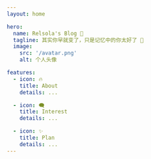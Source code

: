 ```yaml
---
layout: home

hero:
  name: Relsola's Blog 🚀
  tagline: 其实你早就变了，只是记忆中的你太好了 🔅
  image:
    src: '/avatar.png'
    alt: 个人头像

features:
  - icon: 🔥
    title: About
    details: ...

  - icon: 🗨️
    title: Interest
    details: ...

  - icon: ✨
    title: Plan
    details: ...
---
```


<style>
.VPHome{
margin-top: 50px;
}

.VPHomeFeatures{
margin-top: 50px;
}

</style>
